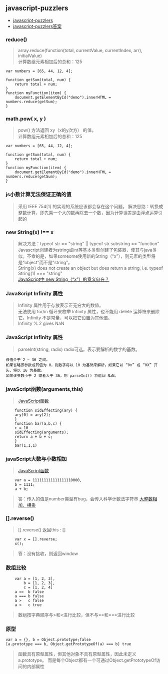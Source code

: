 ## javascript-puzzlers
- [javascript-puzzlers](http://javascript-puzzlers.herokuapp.com/)<br>
- [javascript-puzzlers答案](https://flyfy1.github.io/language/2014/02/23/js-tricks-from-js-puzzlers.html)
### reduce() 

> array.reduce(function(total, currentValue, currentIndex, arr), initialValue)<br>
> 计算数组元素相加后的总和：125<br>

    var numbers = [65, 44, 12, 4];
    
    function getSum(total, num) {
        return total + num;
    }
    function myFunction(item) {
        document.getElementById("demo").innerHTML = numbers.reduce(getSum);
    }

### math.pow( x, y )  
> pow() 方法返回 xy（x的y次方） 的值。<br>
> 计算数组元素相加后的总和：125

    var numbers = [65, 44, 12, 4];
    
    function getSum(total, num) {
        return total + num;
    }
    function myFunction(item) {
        document.getElementById("demo").innerHTML = numbers.reduce(getSum);
    }    

### js小数计算无法保证正确的值 
> 采用 IEEE 754[1] 的实现的系统应该都会存在这个问题。
> 解决思路：转换成整数计算，即先乘一个大的数再除去一个数，因为计算误差是由浮点运算引起的
### new String(x) !== x 
> 解决方法：typeof str == "string" || typeof str.substring == "function"<br>
> Javascript创建者为string或int等基本类型创建了包装器，使其与java类似。不幸的是，如果someome使用新的String（“x”），则元素的类型将是“object”而不是“string”。<br>
>String(x) does not create an object but does return a string, i.e. typeof String(1) === "string"<br>
>[JavaScript中 new String（“x”）的意义何在？](https://stackoverflow.com/questions/5750656/whats-the-point-of-new-stringx-in-javascript)
### JavaScript Infinity 属性
> Infinity 属性用于存放表示正无穷大的数值。<br>
> 无法使用 for/in 循环来枚举 Infinity 属性，也不能用 delete 运算符来删除它。Infinity 不是常量，可以把它设置为其他值。<br>
>Infinity % 2 gives NaN

### JavaScript Infinity 属性
> parseInt(string, radix)
> radix可选。表示要解析的数字的基数。

    该值介于 2 ~ 36 之间。
    如果省略该参数或其值为 0，则数字将以 10 为基础来解析。如果它以 “0x” 或 “0X” 开头，将以 16 为基数。
    如果该参数小于 2 或者大于 36，则 parseInt() 将返回 NaN。

### javaScript函数(arguments,this)
> [JavaScript函数](https://www.jianshu.com/p/3177b1f82bc0)
 
        function sidEffecting(ary) {
        ary[0] = ary[2];
        }
        function bar(a,b,c) {
        c = 10
        sidEffecting(arguments);
        return a + b + c;
        }
        bar(1,1,1)

### javaScript大数与小数相加
> [JavaScript函数](https://www.jianshu.com/p/3177b1f82bc0)
 

        var a = 111111111111111110000,
        b = 1111;
        a + b;

> 答：传入的值是number类型有bug，会传入科学计数法字符串
> [大整数相加，相乘](https://blog.csdn.net/mine666/article/details/8840164)
### [].reverse()
> [].reverse() 返回this : []
 

        var x = [].reverse;
        x();

> 答：没有接收，则返回window

### 数组比较

        var a = [1, 2, 3],
            b = [1, 2, 3],
            c = [1, 2, 4]
        a ==  b false
        a === b false
        a >   c false
        a <   c true
> 数组按字典顺序与>和<进行比较，但不与==和===进行比较

### 原型

    var a = {}, b = Object.prototype;false
    [a.prototype === b, Object.getPrototypeOf(a) === b] true
        
> 函数具有原型属性，但其他对象不具有原型属性，因此未定义a.prototype。 而是每个Object都有一个可通过Object.getPrototypeOf访问的内部属性